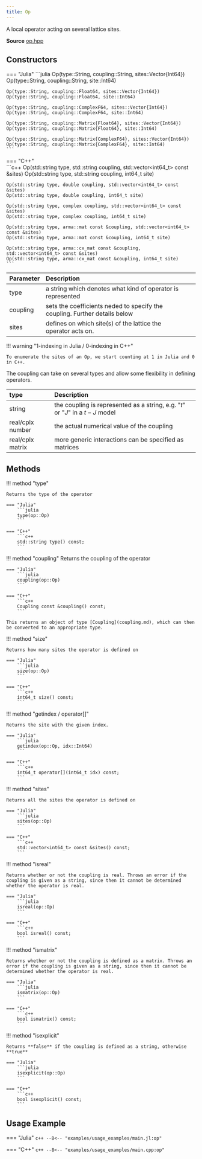 ```yaml
---
title: Op
---
```


A local operator acting on several lattice sites.

**Source** [op.hpp](https://github.com/awietek/xdiag/blob/main/xdiag/operators/op.hpp)

## Constructors

=== "Julia"
	```julia
	Op(type::String, coupling::String, sites::Vector{Int64})
	Op(type::String, coupling::String, site::Int64)

	Op(type::String, coupling::Float64, sites::Vector{Int64})
	Op(type::String, coupling::Float64, site::Int64)

	Op(type::String, coupling::ComplexF64, sites::Vector{Int64})
	Op(type::String, coupling::ComplexF64, site::Int64)
	
	Op(type::String, coupling::Matrix{Float64}, sites::Vector{Int64})
	Op(type::String, coupling::Matrix{Float64}, site::Int64)

	Op(type::String, coupling::Matrix{ComplexF64}, sites::Vector{Int64})
	Op(type::String, coupling::Matrix{ComplexF64}, site::Int64)
	```

=== "C++"	
	```c++
    Op(std::string type, std::string coupling, std::vector<int64_t> const &sites)
    Op(std::string type, std::string coupling, int64_t site)
	
    Op(std::string type, double coupling, std::vector<int64_t> const &sites)
    Op(std::string type, double coupling, int64_t site)
	
    Op(std::string type, complex coupling, std::vector<int64_t> const &sites)
    Op(std::string type, complex coupling, int64_t site)
	
    Op(std::string type, arma::mat const &coupling, std::vector<int64_t> const &sites)
    Op(std::string type, arma::mat const &coupling, int64_t site)
	
    Op(std::string type, arma::cx_mat const &coupling, std::vector<int64_t> const &sites)
    Op(std::string type, arma::cx_mat const &coupling, int64_t site)
	```

| Parameter | Description                                                                |   |
|:----------|:---------------------------------------------------------------------------|---|
| type      | a string which denotes what kind of operator is represented                |   |
| coupling  | sets the coefficients neded to specify the coupling. Further details below |   |
| sites     | defines on which site(s) of the lattice the operator acts on.              |   |

!!! warning "1-indexing in Julia / 0-indexing in C++"

	To enumerate the sites of an Op, we start counting at 1 in Julia and 0 in C++.

The coupling can take on several types and allow some flexibility in defining operators.

| type                | Description                                                                         |   |
|:--------------------|:------------------------------------------------------------------------------------|---|
| string              | the coupling is represented as a string, e.g. "$t$" or "$J$" in a $t-J$ model |   |
| real/cplx number | the actual numerical value of the coupling                                          |   |
| real/cplx matrix | more generic interactions can be specified as matrices                              |   |


## Methods


!!! method "type"

	Returns the type of the operator

	=== "Julia"
		```julia
		type(op::Op)
		```

	=== "C++"	
		```c++
		std::string type() const;
		```

!!! method "coupling"
	Returns the coupling of the operator

	=== "Julia"
		```julia
		coupling(op::Op)
		```

	=== "C++"	
		```c++
		Coupling const &coupling() const;
		```
		
	This returns an object of type [Coupling](coupling.md), which can then be converted to an appropriate type.
		
!!! method "size"

	Returns how many sites the operator is defined on

	=== "Julia"
		```julia
		size(op::Op)
		```

	=== "C++"	
		```c++
		int64_t size() const;
		```
		
!!! method "getindex / operator[]"

	Returns the site with the given index.

	=== "Julia"
		```julia
	    getindex(op::Op, idx::Int64)
		```

	=== "C++"	
		```c++
		int64_t operator[](int64_t idx) const;
		```

!!! method "sites"

	Returns all the sites the operator is defined on

	=== "Julia"
		```julia
		sites(op::Op)
		```

	=== "C++"	
		```c++
		std::vector<int64_t> const &sites() const;
		```
		
!!! method "isreal"

	Returns whether or not the coupling is real. Throws an error if the coupling is given as a string, since then it cannot be determined whether the operator is real.

	=== "Julia"
		```julia
		isreal(op::Op)
		```

	=== "C++"	
		```c++
		bool isreal() const;
		```	
		
!!! method "ismatrix"

	Returns whether or not the coupling is defined as a matrix. Throws an error if the coupling is given as a string, since then it cannot be determined whether the operator is real.

	=== "Julia"
		```julia
		ismatrix(op::Op)
		```

	=== "C++"	
		```c++
		bool ismatrix() const;
		```	
		
				
!!! method "isexplicit"

	Returns **false** if the coupling is defined as a string, otherwise **true**

	=== "Julia"
		```julia
		isexplicit(op::Op)
		```

	=== "C++"	
		```c++
		bool isexplicit() const;
		```	

## Usage Example

=== "Julia"
	```c++
	--8<-- "examples/usage_examples/main.jl:op"
	```

=== "C++"
	```c++
	--8<-- "examples/usage_examples/main.cpp:op"
	```

